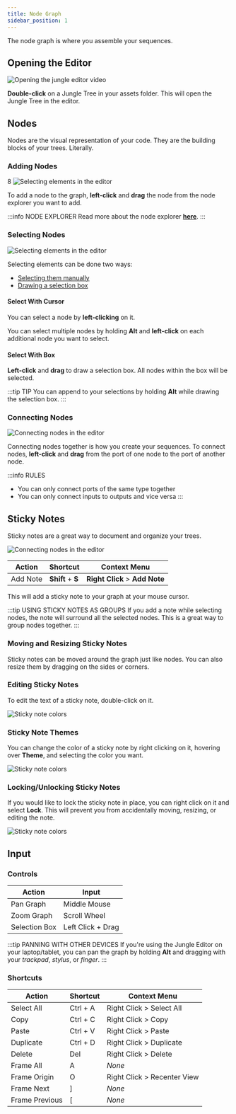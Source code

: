 ```yaml
---
title: Node Graph
sidebar_position: 1
---
```


The node graph is where you assemble your sequences.

## Opening the Editor

![Opening the jungle editor video](img/opening-jungle-editor.gif)

**Double-click** on a Jungle Tree in your assets folder. This will open the Jungle Tree in the editor.

## Nodes

Nodes are the visual representation of your code. They are the building blocks of your trees. Literally.

### Adding Nodes
8
![Selecting elements in the editor](img/jungle-editor-adding-nodes.gif)

To add a node to the graph, **left-click** and **drag** the node from the node explorer you want to add. 

:::info NODE EXPLORER
Read more about the node explorer **[here](jungle-editor-node-explorer)**.
:::

### Selecting Nodes

![Selecting elements in the editor](img/jungle-editor-selecting-nodes.gif)

Selecting elements can be done two ways:
- [Selecting them manually](#select-with-cursor)
- [Drawing a selection box](#select-with-box)

#### Select With Cursor

You can select a node by **left-clicking** on it. 

You can select multiple nodes by holding **Alt** and **left-click** on each additional node you want to select.

#### Select With Box

**Left-click** and **drag** to draw a selection box. All nodes within the box will be selected.

:::tip TIP
You can append to your selections by holding **Alt** while drawing the selection box.
:::

### Connecting Nodes

![Connecting nodes in the editor](img/jungle-editor-connecting-nodes.gif)

Connecting nodes together is how you create your sequences. To connect nodes, **left-click** and **drag** from the port
of one node to the port of another node. 

:::info RULES
- You can only connect ports of the same type together
- You can only connect inputs to outputs and vice versa
:::

## Sticky Notes

Sticky notes are a great way to document and organize your trees.

![Connecting nodes in the editor](img/jungle-editor-sticky-note.gif)

| Action   | Shortcut          | Context Menu                   |
|----------|-------------------|--------------------------------|
| Add Note | **Shift** + **S** | **Right Click** > **Add Note** |

This will add a sticky note to your graph at your mouse cursor.

:::tip USING STICKY NOTES AS GROUPS 
If you add a note while selecting nodes, the note will surround all the selected nodes. 
This is a great way to group nodes together.
:::

### Moving and Resizing Sticky Notes

Sticky notes can be moved around the graph just like nodes. You can also resize them by dragging on the sides or 
corners. 

### Editing Sticky Notes

To edit the text of a sticky note, double-click on it.

![Sticky note colors](img\sticky-note-editing.png)

### Sticky Note Themes

You can change the color of a sticky note by right clicking on it, hovering over **Theme**, and selecting the color you
want.

![Sticky note colors](img\sticky-note-colors.png)

### Locking/Unlocking Sticky Notes

If you would like to lock the sticky note in place, you can right click on it and select **Lock**. This will prevent
you from accidentally moving, resizing, or editing the note.

![Sticky note colors](img\sticky-note-lock.png)

## Input

### Controls

| Action        | Input             |
|---------------|-------------------|
| Pan Graph     | Middle Mouse      | 
| Zoom Graph    | Scroll Wheel      |
| Selection Box | Left Click + Drag |

:::tip PANNING WITH OTHER DEVICES
If you're using the Jungle Editor on your laptop/tablet, you can pan the graph by holding **Alt** and dragging with
your _trackpad_, _stylus_, or _finger_.
:::

### Shortcuts

| Action         | Shortcut | Context Menu                |
|----------------|----------|-----------------------------|
| Select All     | Ctrl + A | Right Click > Select All    |
| Copy           | Ctrl + C | Right Click > Copy          |
| Paste          | Ctrl + V | Right Click > Paste         |
| Duplicate      | Ctrl + D | Right Click > Duplicate     |
| Delete         | Del      | Right Click > Delete        |
| Frame All      | A        | _None_                      |
| Frame Origin   | O        | Right Click > Recenter View |
| Frame Next     | ]        | _None_                      |
| Frame Previous | [        | _None_                      |
